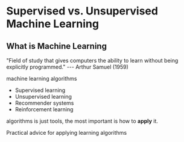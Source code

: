 # Supervised vs. Unsupervised Machine Learning

## What is Machine Learning

"Field of study that gives computers the ability to learn without being explicitly programmed." --- Arthur Samuel (1959)

machine learning algorithms
- Supervised learning
- Unsupervised learning
- Recommender systems
- Reinforcement learning

algorithms is just tools, the most important is how to **apply** it.

Practical advice for applying learning algorithms